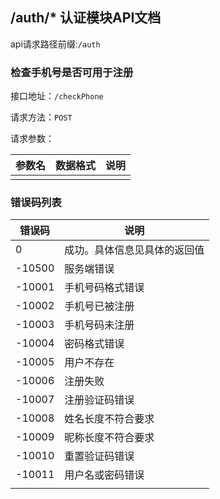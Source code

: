 ## /auth/* 认证模块API文档

api请求路径前缀:`/auth`

### 检查手机号是否可用于注册

接口地址：`/checkPhone`

请求方法：`POST`

请求参数：

| 参数名 | 数据格式 | 说明 |
| ------ | -------- | ---- |
|        |          |      |



### 错误码列表

| 错误码 | 说明                         |
| ------ | ---------------------------- |
| 0      | 成功。具体信息见具体的返回值 |
| -10500 | 服务端错误                   |
| -10001 | 手机号码格式错误             |
| -10002 | 手机号已被注册               |
| -10003 | 手机号码未注册               |
| -10004 | 密码格式错误                 |
| -10005 | 用户不存在                   |
| -10006 | 注册失败                     |
| -10007 | 注册验证码错误               |
| -10008 | 姓名长度不符合要求           |
| -10009 | 昵称长度不符合要求           |
| -10010 | 重置验证码错误               |
| -10011 | 用户名或密码错误             |
|        |                              |

